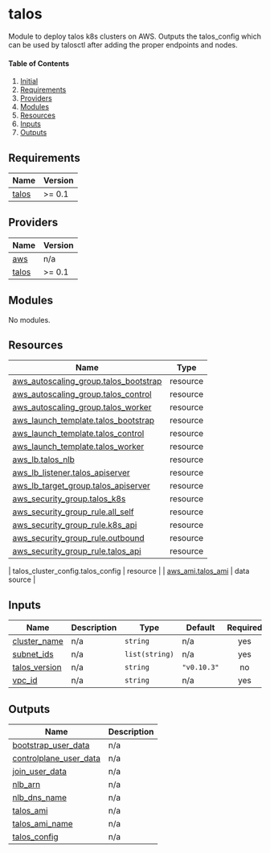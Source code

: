 # talos

Module to deploy talos k8s clusters on AWS. Outputs the talos_config which can
be used by talosctl after adding the proper endpoints and nodes.

#### Table of Contents
1. [Initial](#initial)
2. [Requirements](#requirements)
3. [Providers](#providers)
4. [Modules](#modules)
5. [Resources](#resources)
6. [Inputs](#inputs)
7. [Outputs](#outputs)

<!-- BEGINNING OF PRE-COMMIT-TERRAFORM DOCS HOOK -->
## Requirements

| Name | Version |
|------|---------|
| <a name="requirement_talos"></a> [talos](#requirement\_talos) | >= 0.1 |

## Providers

| Name | Version |
|------|---------|
| <a name="provider_aws"></a> [aws](#provider\_aws) | n/a |
| <a name="provider_talos"></a> [talos](#provider\_talos) | >= 0.1 |

## Modules

No modules.

## Resources

| Name | Type |
|------|------|
| [aws_autoscaling_group.talos_bootstrap](https://registry.terraform.io/providers/hashicorp/aws/latest/docs/resources/autoscaling_group) | resource |
| [aws_autoscaling_group.talos_control](https://registry.terraform.io/providers/hashicorp/aws/latest/docs/resources/autoscaling_group) | resource |
| [aws_autoscaling_group.talos_worker](https://registry.terraform.io/providers/hashicorp/aws/latest/docs/resources/autoscaling_group) | resource |
| [aws_launch_template.talos_bootstrap](https://registry.terraform.io/providers/hashicorp/aws/latest/docs/resources/launch_template) | resource |
| [aws_launch_template.talos_control](https://registry.terraform.io/providers/hashicorp/aws/latest/docs/resources/launch_template) | resource |
| [aws_launch_template.talos_worker](https://registry.terraform.io/providers/hashicorp/aws/latest/docs/resources/launch_template) | resource |
| [aws_lb.talos_nlb](https://registry.terraform.io/providers/hashicorp/aws/latest/docs/resources/lb) | resource |
| [aws_lb_listener.talos_apiserver](https://registry.terraform.io/providers/hashicorp/aws/latest/docs/resources/lb_listener) | resource |
| [aws_lb_target_group.talos_apiserver](https://registry.terraform.io/providers/hashicorp/aws/latest/docs/resources/lb_target_group) | resource |
| [aws_security_group.talos_k8s](https://registry.terraform.io/providers/hashicorp/aws/latest/docs/resources/security_group) | resource |
| [aws_security_group_rule.all_self](https://registry.terraform.io/providers/hashicorp/aws/latest/docs/resources/security_group_rule) | resource |
| [aws_security_group_rule.k8s_api](https://registry.terraform.io/providers/hashicorp/aws/latest/docs/resources/security_group_rule) | resource |
| [aws_security_group_rule.outbound](https://registry.terraform.io/providers/hashicorp/aws/latest/docs/resources/security_group_rule) | resource |
| [aws_security_group_rule.talos_api](https://registry.terraform.io/providers/hashicorp/aws/latest/docs/resources/security_group_rule) | resource |

| talos_cluster_config.talos_config | resource |
| [aws_ami.talos_ami](https://registry.terraform.io/providers/hashicorp/aws/latest/docs/data-sources/ami) | data source |

## Inputs

| Name | Description | Type | Default | Required |
|------|-------------|------|---------|:--------:|
| <a name="input_cluster_name"></a> [cluster\_name](#input\_cluster\_name) | n/a | `string` | n/a | yes |
| <a name="input_subnet_ids"></a> [subnet\_ids](#input\_subnet\_ids) | n/a | `list(string)` | n/a | yes |
| <a name="input_talos_version"></a> [talos\_version](#input\_talos\_version) | n/a | `string` | `"v0.10.3"` | no |
| <a name="input_vpc_id"></a> [vpc\_id](#input\_vpc\_id) | n/a | `string` | n/a | yes |

## Outputs

| Name | Description |
|------|-------------|
| <a name="output_bootstrap_user_data"></a> [bootstrap\_user\_data](#output\_bootstrap\_user\_data) | n/a |
| <a name="output_controlplane_user_data"></a> [controlplane\_user\_data](#output\_controlplane\_user\_data) | n/a |
| <a name="output_join_user_data"></a> [join\_user\_data](#output\_join\_user\_data) | n/a |
| <a name="output_nlb_arn"></a> [nlb\_arn](#output\_nlb\_arn) | n/a |
| <a name="output_nlb_dns_name"></a> [nlb\_dns\_name](#output\_nlb\_dns\_name) | n/a |
| <a name="output_talos_ami"></a> [talos\_ami](#output\_talos\_ami) | n/a |
| <a name="output_talos_ami_name"></a> [talos\_ami\_name](#output\_talos\_ami\_name) | n/a |
| <a name="output_talos_config"></a> [talos\_config](#output\_talos\_config) | n/a |
<!-- END OF PRE-COMMIT-TERRAFORM DOCS HOOK -->
